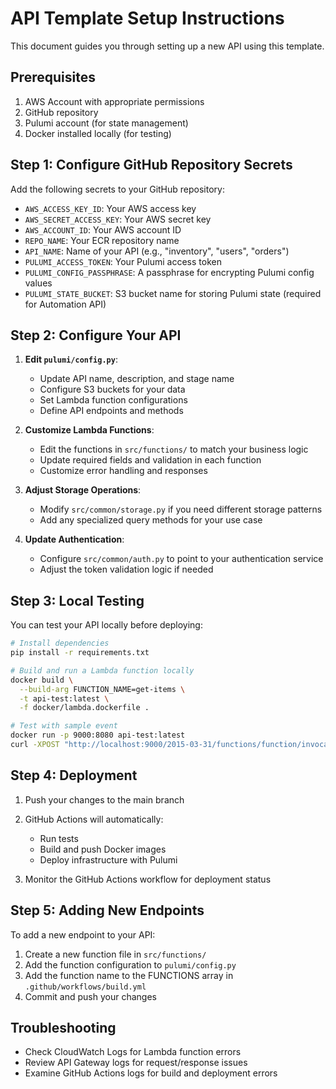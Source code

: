 # API Template Setup Instructions

This document guides you through setting up a new API using this template.

## Prerequisites

1. AWS Account with appropriate permissions
2. GitHub repository
3. Pulumi account (for state management)
4. Docker installed locally (for testing)

## Step 1: Configure GitHub Repository Secrets

Add the following secrets to your GitHub repository:

- `AWS_ACCESS_KEY_ID`: Your AWS access key
- `AWS_SECRET_ACCESS_KEY`: Your AWS secret key
- `AWS_ACCOUNT_ID`: Your AWS account ID
- `REPO_NAME`: Your ECR repository name
- `API_NAME`: Name of your API (e.g., "inventory", "users", "orders")
- `PULUMI_ACCESS_TOKEN`: Your Pulumi access token
- `PULUMI_CONFIG_PASSPHRASE`: A passphrase for encrypting Pulumi config values
- `PULUMI_STATE_BUCKET`: S3 bucket name for storing Pulumi state (required for Automation API)

## Step 2: Configure Your API

1. **Edit `pulumi/config.py`**:
   - Update API name, description, and stage name
   - Configure S3 buckets for your data
   - Set Lambda function configurations
   - Define API endpoints and methods

2. **Customize Lambda Functions**:
   - Edit the functions in `src/functions/` to match your business logic
   - Update required fields and validation in each function
   - Customize error handling and responses

3. **Adjust Storage Operations**:
   - Modify `src/common/storage.py` if you need different storage patterns
   - Add any specialized query methods for your use case

4. **Update Authentication**:
   - Configure `src/common/auth.py` to point to your authentication service
   - Adjust the token validation logic if needed

## Step 3: Local Testing

You can test your API locally before deploying:

```bash
# Install dependencies
pip install -r requirements.txt

# Build and run a Lambda function locally
docker build \
  --build-arg FUNCTION_NAME=get-items \
  -t api-test:latest \
  -f docker/lambda.dockerfile .

# Test with sample event
docker run -p 9000:8080 api-test:latest
curl -XPOST "http://localhost:9000/2015-03-31/functions/function/invocations" -d '{...}'
```

## Step 4: Deployment

1. Push your changes to the main branch
2. GitHub Actions will automatically:
   - Run tests
   - Build and push Docker images
   - Deploy infrastructure with Pulumi

3. Monitor the GitHub Actions workflow for deployment status

## Step 5: Adding New Endpoints

To add a new endpoint to your API:

1. Create a new function file in `src/functions/`
2. Add the function configuration to `pulumi/config.py`
3. Add the function name to the FUNCTIONS array in `.github/workflows/build.yml`
4. Commit and push your changes

## Troubleshooting

- Check CloudWatch Logs for Lambda function errors
- Review API Gateway logs for request/response issues
- Examine GitHub Actions logs for build and deployment errors